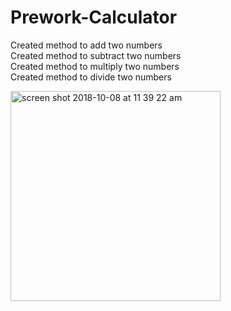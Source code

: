 # Prework-Calculator

Created method to add two numbers <br/>
Created method to subtract two numbers <br/>
Created method to multiply two numbers <br/>
Created method to divide two numbers <br/>

<img width="336" alt="screen shot 2018-10-08 at 11 39 22 am" src="https://user-images.githubusercontent.com/17580143/46627792-70e7c780-caf0-11e8-9220-b9dd5f792b20.png">

